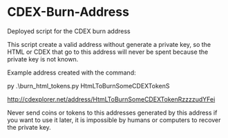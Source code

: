 # CDEX-Burn-Address
Deployed script for the CDEX burn address 


This script create a valid address without generate a private key, so the HTML or CDEX that go to this address will never be spent because the private key is not known.

Example address created with the command:

py .\burn_html_tokens.py HtmLToBurnSomeCDEXTokenS

http://cdexplorer.net/address/HtmLToBurnSomeCDEXTokenRzzzzudYFei


Never send coins or tokens to this addresses generated by this address if you want to use it later, it is impossible by humans or computers to recover the private key.
